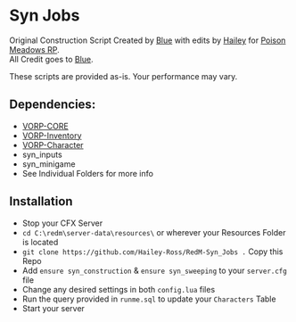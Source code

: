 # Syn Jobs
Original Construction Script Created by [Blue](https://github.com/kamelzarandah) with edits by [Hailey](https://github.com/Hailey-Ross) for [Poison Meadows RP](https://discord.gg/JcPXMkqrh6).  
All Credit goes to [Blue](https://github.com/kamelzarandah).  

These scripts are provided as-is. Your performance may vary.

## Dependencies:
- [VORP-CORE](https://github.com/VORPCORE/VORP-Core)
- [VORP-Inventory](https://github.com/VORPCORE/VORP-Inventory)
- [VORP-Character](https://github.com/VORPCORE/VORP-Character)
- syn_inputs
- syn_minigame
- See Individual Folders for more info

## Installation
- Stop your CFX Server
- `cd C:\redm\server-data\resources\` or wherever your Resources Folder is located
- `git clone https://github.com/Hailey-Ross/RedM-Syn_Jobs .` Copy this Repo
- Add `ensure syn_construction` & `ensure syn_sweeping` to your `server.cfg` file
- Change any desired settings in both `config.lua` files
- Run the query provided in `runme.sql` to update your `Characters` Table
- Start your server
